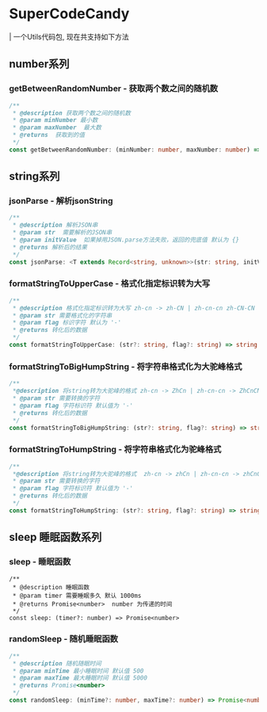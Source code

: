 # SuperCodeCandy
| 一个Utils代码包, 现在共支持如下方法

## number系列
### getBetweenRandomNumber -  获取两个数之间的随机数
```ts
/**
 * @description 获取两个数之间的随机数
 * @param minNumber 最小数
 * @param maxNumber  最大数
 * @returns  获取到的值
 */
const getBetweenRandomNumber: (minNumber: number, maxNumber: number) => number
```

## string系列

### jsonParse - 解析jsonString

```ts
/**
 * @description 解析JSON串
 * @param str  需要解析的JSON串
 * @param initValue  如果掉用JSON.parse方法失败，返回的兜底值 默认为 {}
 * @returns 解析后的结果 
 */
const jsonParse: <T extends Record<string, unknown>>(str: string, initValue?: T | undefined) => unknown
```

### formatStringToUpperCase - 格式化指定标识转为大写

```ts
/**
 * @description 格式化指定标识转为大写 zh-cn -> zh-CN | zh-cn-cn zh-CN-CN
 * @param str 需要格式化的字符串
 * @param flag 标识字符 默认为 '-'
 * @returns 转化后的数据
 */
const formatStringToUpperCase: (str?: string, flag?: string) => string
```

### formatStringToBigHumpString - 将字符串格式化为大驼峰格式

```ts
/**
 *@description 将string转为大驼峰的格式 zh-cn -> ZhCn | zh-cn-cn -> ZhCnCN
 * @param str 需要转换的字符
 * @param flag 字符标识符 默认值为 '-'
 * @returns 转化后的数据
 */
const formatStringToBigHumpString: (str?: string, flag?: string) => string
```

### formatStringToHumpString - 将字符串格式化为驼峰格式

```ts
/**
 *@description 将string转为大驼峰的格式  zh-cn -> zhCn | zh-cn-cn -> zhCnCN
 * @param str 需要转换的字符
 * @param flag 字符标识符 默认值为 '-'
 * @returns 转化后的数据
 */
const formatStringToHumpString: (str?: string, flag?: string) => string
```

## sleep 睡眠函数系列

### sleep - 睡眠函数

```TS
/**
 * @description 睡眠函数
 * @param timer 需要睡眠多久 默认 1000ms
 * @returns Promise<number>  number 为传递的时间
 */
const sleep: (timer?: number) => Promise<number>
```

### randomSleep - 随机睡眠函数

```ts
/**
 * @description 随机随眠时间
 * @param minTime 最小睡眠时间 默认值 500
 * @param maxTime 最大睡眠时间 默认值 5000
 * @returns Promise<number>
 */
const randomSleep: (minTime?: number, maxTime?: number) => Promise<number>
```